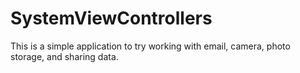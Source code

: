 # SystemViewControllers

This is a simple application to try working with email, camera, photo storage, and sharing data.
